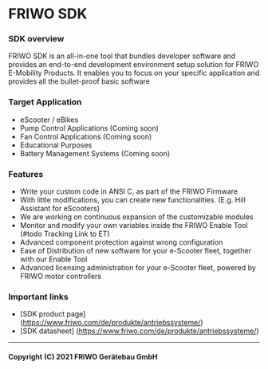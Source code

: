 # FRIWO SDK

### SDK overview

FRIWO SDK is an all-in-one tool that bundles developer software and provides an end-to-end development environment setup solution for FRIWO E-Mobility Products. It enables you to focus on your specific application and provides all the bullet-proof basic software

### Target Application
- eScooter / eBikes
- Pump Control Applications (Coming soon)
- Fan Control Applications (Coming soon)
- Educational Purposes
- Battery Management Systems (Coming soon)

### Features
- Write your custom code in ANSI C, as part of the FRIWO Firmware
- With little modifications, you can create new functionalities. (E.g. Hill Assistant for eScooters)
- We are working on continuous expansion of the customizable modules
- Monitor and modify your own variables inside the FRIWO Enable Tool (#todo Tracking Link to ET)
- Advanced component protection against wrong configuration
- Ease of Distribution of new software for your e-Scooter fleet, together with our Enable Tool
- Advanced licensing administration for your e-Scooter fleet, powered by FRIWO motor controllers


### Important links

- [SDK product page] (https://www.friwo.com/de/produkte/antriebssysteme/)
- [SDK datasheet] (https://www.friwo.com/de/produkte/antriebssysteme/)

---

#### Copyright (C) 2021 FRIWO Gerätebau GmbH
